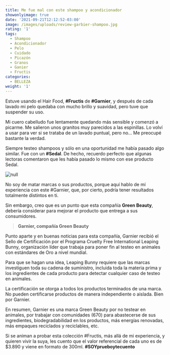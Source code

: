```yaml
---
title: Me fue mal con este shampoo y acondicionador
showonlyimage: true
date: '2021-09-21T12:12:52-03:00'
image: /images/uploads/review-garbier-shampoo.jpg
rating: '1'
tags:
  - Shampoo
  - Acondicionador
  - Pelo
  - Cuidado
  - Picazón
  - Granos
  - Ganier
  - Fructis
categories:
  - BELLEZA
weight: '1'
---
```

Estuve usando el Hair Food, **\#Fructis** de **\#Garnier**, y después de cada lavado mi pelo quedaba con mucho brillo y suavidad, pero tuve que suspender su uso.

<!--more-->

Mi cuero cabelludo fue lentamente quedando más sensible y comenzó a picarme. Me salieron unos granitos muy parecidos a las espinillas. Lo volví a usar para ver si se trataba de un lavado puntual, pero no… Me preocupé bastante la verdad.

Siempre testeo shampoos y sólo en una oportunidad me había pasado algo similar. Fue con un **\#Sedal**. De hecho, recuerdo perfecto que algunas lectoras comentaron que les había pasado lo mismo con ese producto Sedal. 

![null](/images/uploads/review-garbier-shampoo.jpg)

No soy de matar marcas o sus productos, porque aquí hablo de mí experiencia con este #Garnier, que, por cierto, podría tener resultados totalmente distintos en ti. 

Sin embargo, creo que es un punto que esta compañía **Green Beauty**, debería considerar para mejorar el producto que entrega a sus consumidores. 

> **Garnier, compañía Green Beauty**

Punto aparte y en buenas noticias para esta compañía, Garnier recibió el Sello de Certificación por el Programa Cruelty Free International Leaping Bunny, organización líder que trabaja para poner fin al testeo en animales con estándares de Oro a nivel mundial.

Para que se hagan una idea, Leaping Bunny requiere que las marcas investiguen toda su cadena de suministro, incluida toda la materia prima y los ingredientes de cada producto para detectar cualquier caso de testeo en animales. 

La certificación se otorga a todos los productos terminados de una marca. No pueden certificarse productos de manera independiente o aislada. Bien por Garnier.

En resumen, Garnier es una marca Green Beauty por no testear en animales, por trabajar con comunidades (670) para abastecerse de sus ingredientes, biodegradabilidad en los productos, más energías renovadas, más empaques reciclados y reciclables, etc.

Si se animan a probar esta colección #Fructis, más allá de mi experiencia, y quieren vivir la suya, les cuento que el valor referencial de cada uno es de $3.890 y viene en formato de 300ml. **\#SOYprueboytecuento**
